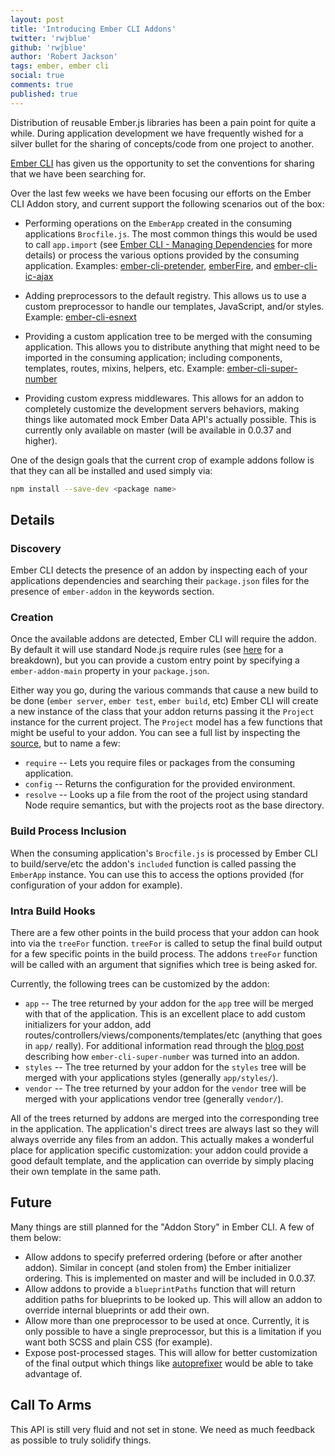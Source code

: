 ```yaml
---
layout: post
title: 'Introducing Ember CLI Addons'
twitter: 'rwjblue'
github: 'rwjblue'
author: 'Robert Jackson'
tags: ember, ember cli
social: true
comments: true
published: true
---
```


Distribution of reusable Ember.js libraries has been a pain point for quite a while. During application development we have frequently wished for a silver bullet for the sharing of concepts/code from one project to another.

[Ember CLI](https://github.com/stefanpenner/ember-cli) has given us the opportunity to set the conventions for sharing that we have been searching for.

Over the last few weeks we have been focusing our efforts on the Ember CLI Addon story, and current support the following scenarios out of the box:

* Performing operations on the `EmberApp` created in the consuming applications `Brocfile.js`. The most common things this would be used to call `app.import` (see [Ember CLI - Managing Dependencies](http://iamstef.net/ember-cli/#managing-dependencies) for more details) or process the various options provided by the consuming application. Examples: [ember-cli-pretender](https://github.com/rwjblue/ember-cli-pretender), [emberFire](https://github.com/firebase/emberFire), and [ember-cli-ic-ajax](https://github.com/rwjblue/ember-cli-ic-ajax)
  
* Adding preprocessors to the default registry. This allows us to use a custom preprocessor to handle our templates, JavaScript, and/or styles. Example: [ember-cli-esnext](https://github.com/rwjblue/ember-cli-esnext)

* Providing a custom application tree to be merged with the consuming application. This allows you to distribute anything that might need to be imported in the consuming application; including components, templates, routes, mixins, helpers, etc. Example: [ember-cli-super-number](https://github.com/rondale-sc/ember-cli-super-number)

* Providing custom express middlewares. This allows for an addon to completely customize the development servers behaviors, making things like automated mock Ember Data API's actually possible. This is currently only available on master (will be available in  0.0.37 and higher).

One of the design goals that the current crop of example addons follow is that they can all be installed and used simply via:

```bash
npm install --save-dev <package name>
```

## Details

### Discovery

Ember CLI detects the presence of an addon by inspecting each of your applications dependencies and searching their `package.json` files for the presence of `ember-addon` in the keywords section. 

### Creation

Once the available addons are detected, Ember CLI will require the addon.  By default it will use standard Node.js require rules (see [here](http://nodejs.org/api/modules.html#modules_all_together) for a breakdown), but you can provide a custom entry point by specifying a `ember-addon-main` property in your `package.json`.

Either way you go, during the various commands that cause a new build to be done (`ember server`, `ember test`, `ember build`, etc) Ember CLI will create a new instance of the class that your addon returns passing it the `Project` instance for the current project. The `Project` model has a few functions that might be useful to your addon. You can see a full list by inspecting the [source](https://github.com/stefanpenner/ember-cli/blob/master/lib/models/project.js), but to name a few:

* `require` -- Lets you require files or packages from the consuming application.
* `config` -- Returns the configuration for the provided environment.
* `resolve` -- Looks up a file from the root of the project using standard Node require semantics, but with the projects root as the base directory.

### Build Process Inclusion

When the consuming application's `Brocfile.js` is processed by Ember CLI to build/serve/etc the addon's `included` function is called passing the `EmberApp` instance. You can use this to access the options provided (for configuration of your addon for example).

### Intra Build Hooks

There are a few other points in the build process that your addon can hook into via the `treeFor` function. `treeFor` is called to setup the final build output for a few specific points in the build process. The addons `treeFor` function will be called with an argument that signifies which tree is being asked for.

Currently, the following trees can be customized by the addon:

* `app` -- The tree returned by your addon for the `app` tree will be merged with that of the application. This is an excellent place to add custom initializers for your addon, add routes/controllers/views/components/templates/etc (anything that goes in `app/` really). For additional information read through the [blog post](http://hashrocket.com/blog/posts/building-ember-addons) describing how `ember-cli-super-number` was turned into an addon.
* `styles` -- The tree returned by your addon for the `styles` tree will be merged with your applications styles (generally `app/styles/`).
* `vendor` -- The tree returned by your addon for the `vendor` tree will be merged with your applications vendor tree (generally `vendor/`). 

All of the trees returned by addons are merged into the corresponding tree in the application. The application's direct trees are always last so they will always override any files from an addon. This actually makes a wonderful place for application specific customization: your addon could provide a good default template, and the application can override by simply placing their own template in the same path.

## Future

Many things are still planned for the "Addon Story" in Ember CLI. A few of them below:

* Allow addons to specify preferred ordering (before or after another addon). Similar in concept (and stolen from) the Ember initializer ordering. This is implemented on master and will be included in 0.0.37.
* Allow addons to provide a `blueprintPaths` function that will return addition paths for blueprints to be looked up. This will allow an addon to override internal blueprints or add their own.
* Allow more than one preprocessor to be used at once. Currently, it is only possible to have a single preprocessor, but this is a limitation if you want both SCSS and plain CSS (for example).
* Expose post-processed stages. This will allow for better customization of the final output which things like [autoprefixer](https://github.com/ai/autoprefixer) would be able to take advantage of.

## Call To Arms

This API is still very fluid and not set in stone. We need as much feedback as possible to truly solidify things.
